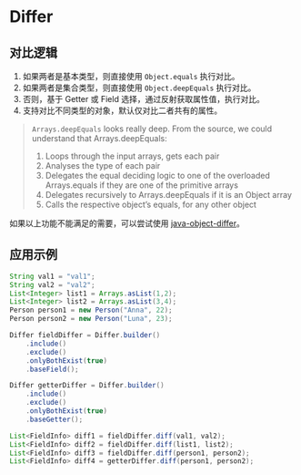 # Differ

## 对比逻辑

1. 如果两者是基本类型，则直接使用 `Object.equals` 执行对比。
2. 如果两者是集合类型，则直接使用 `Object.deepEquals` 执行对比。
3. 否则，基于 Getter 或 Field 选择，通过反射获取属性值，执行对比。
4. 支持对比不同类型的对象，默认仅对比二者共有的属性。

> `Arrays.deepEquals` looks really deep. From the source, we could understand that Arrays.deepEquals:
>
> 1. Loops through the input arrays, gets each pair
> 2. Analyses the type of each pair
> 3. Delegates the equal deciding logic to one of the overloaded Arrays.equals if they are one of the primitive arrays
> 4. Delegates recursively to Arrays.deepEquals if it is an Object array
> 5. Calls the respective object’s equals, for any other object
>

如果以上功能不能满足的需要，可以尝试使用  [java-object-differ](https://github.com/SQiShER/java-object-diff)。

## 应用示例

```java
String val1 = "val1";
String val2 = "val2";
List<Integer> list1 = Arrays.asList(1,2);
List<Integer> list2 = Arrays.asList(3,4);
Person person1 = new Person("Anna", 22);
Person person2 = new Person("Luna", 23);

Differ fieldDiffer = Differ.builder()
    .include()
    .exclude()
    .onlyBothExist(true)
    .baseField();

Differ getterDiffer = Differ.builder()
    .include()
    .exclude()
    .onlyBothExist(true)
    .baseGetter();

List<FieldInfo> diff1 = fieldDiffer.diff(val1, val2); 
List<FieldInfo> diff2 = fieldDiffer.diff(list1, list2); 
List<FieldInfo> diff3 = fieldDiffer.diff(person1, person2); 
List<FieldInfo> diff4 = getterDiffer.diff(person1, person2); 
```

